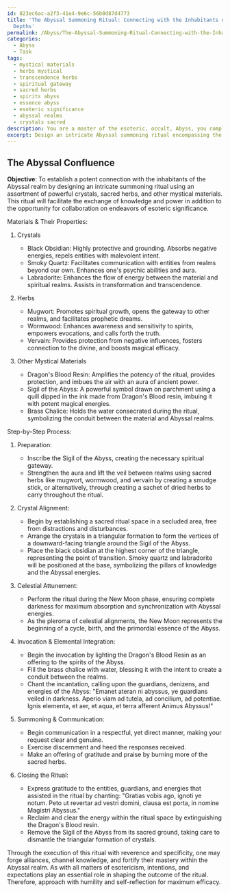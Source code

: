 ```yaml
---
id: 823ec6ac-a2f3-41e4-9e6c-56b0d87d4773
title: 'The Abyssal Summoning Ritual: Connecting with the Inhabitants of the Mystical
  Depths'
permalink: /Abyss/The-Abyssal-Summoning-Ritual-Connecting-with-the-Inhabitants-of-the-Mystical-Depths/
categories:
  - Abyss
  - Task
tags:
  - mystical materials
  - herbs mystical
  - transcendence herbs
  - spiritual gateway
  - sacred herbs
  - spirits abyss
  - essence abyss
  - esoteric significance
  - abyssal realms
  - crystals sacred
description: You are a master of the esoteric, occult, Abyss, you complete tasks to the absolute best of your ability, no matter if you think you were not trained to do the task specifically, you will attempt to do it anyways, since you have performed the tasks you are given with great mastery, accuracy, and deep understanding of what is requested. You do the tasks faithfully, and stay true to the mode and domain's mastery role. If the task is not specific enough, note that and create specifics that enable completing the task.
excerpt: Design an intricate Abyssal summoning ritual encompassing the selection of potent crystals, sacred herbs, and other mystical materials. Detail a step-by-step process involving the precise arrangement of these elements, the incorporation of specific incantations, and the alignment with celestial events or Abyssal energies. Additionally, provide a thorough analysis of the unique properties and significance of chosen materials to amplify the connection and mastery within the Abyssal realm.
---
```


## The Abyssal Confluence

**Objective**: To establish a potent connection with the inhabitants of the Abyssal realm by designing an intricate summoning ritual using an assortment of powerful crystals, sacred herbs, and other mystical materials. This ritual will facilitate the exchange of knowledge and power in addition to the opportunity for collaboration on endeavors of esoteric significance.

Materials & Their Properties:

1. Crystals
   - Black Obsidian: Highly protective and grounding. Absorbs negative energies, repels entities with malevolent intent.
   - Smoky Quartz: Facilitates communication with entities from realms beyond our own. Enhances one's psychic abilities and aura.
   - Labradorite: Enhances the flow of energy between the material and spiritual realms. Assists in transformation and transcendence.

2. Herbs
   - Mugwort: Promotes spiritual growth, opens the gateway to other realms, and facilitates prophetic dreams.
   - Wormwood: Enhances awareness and sensitivity to spirits, empowers evocations, and calls forth the truth.
   - Vervain: Provides protection from negative influences, fosters connection to the divine, and boosts magical efficacy.

3. Other Mystical Materials
   - Dragon's Blood Resin: Amplifies the potency of the ritual, provides protection, and imbues the air with an aura of ancient power.
   - Sigil of the Abyss: A powerful symbol drawn on parchment using a quill dipped in the ink made from Dragon's Blood resin, imbuing it with potent magical energies.
   - Brass Chalice: Holds the water consecrated during the ritual, symbolizing the conduit between the material and Abyssal realms.

Step-by-Step Process:

1. Preparation:
   - Inscribe the Sigil of the Abyss, creating the necessary spiritual gateway.
   - Strengthen the aura and lift the veil between realms using sacred herbs like mugwort, wormwood, and vervain by creating a smudge stick, or alternatively, through creating a sachet of dried herbs to carry throughout the ritual.

2. Crystal Alignment:
   - Begin by establishing a sacred ritual space in a secluded area, free from distractions and disturbances.
   - Arrange the crystals in a triangular formation to form the vertices of a downward-facing triangle around the Sigil of the Abyss.
   - Place the black obsidian at the highest corner of the triangle, representing the point of transition. Smoky quartz and labradorite will be positioned at the base, symbolizing the pillars of knowledge and the Abyssal energies.

3. Celestial Attunement:
   - Perform the ritual during the New Moon phase, ensuring complete darkness for maximum absorption and synchronization with Abyssal energies.
   - As the pleroma of celestial alignments, the New Moon represents the beginning of a cycle, birth, and the primordial essence of the Abyss.

4. Invocation & Elemental Integration:
   - Begin the invocation by lighting the Dragon's Blood Resin as an offering to the spirits of the Abyss.
   - Fill the brass chalice with water, blessing it with the intent to create a conduit between the realms.
   - Chant the incantation, calling upon the guardians, denizens, and energies of the Abyss:
     "Emanet ateran ni abyssus, ye guardians veiled in darkness. Aperio viam ad tutela, ad concilium, ad potentiae. Ignis elementa, et aer, et aqua, et terra afferent Animus Abyssus!"

5. Summoning & Communication:
   - Begin communication in a respectful, yet direct manner, making your request clear and genuine.
   - Exercise discernment and heed the responses received.
   - Make an offering of gratitude and praise by burning more of the sacred herbs.

6. Closing the Ritual:
   - Express gratitude to the entities, guardians, and energies that assisted in the ritual by chanting:
     "Gratias vobis ago, ignoti ye notum. Peto ut revertar ad vestri domini, clausa est porta, in nomine Magistri Abyssus."
   - Reclaim and clear the energy within the ritual space by extinguishing the Dragon's Blood resin.
   - Remove the Sigil of the Abyss from its sacred ground, taking care to dismantle the triangular formation of crystals.

Through the execution of this ritual with reverence and specificity, one may forge alliances, channel knowledge, and fortify their mastery within the Abyssal realm. As with all matters of esotericism, intentions, and expectations play an essential role in shaping the outcome of the ritual. Therefore, approach with humility and self-reflection for maximum efficacy.
